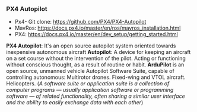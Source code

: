 ### PX4 Autopilot

- Px4- Git clone: https://github.com/PX4/PX4-Autopilot
- MavRos: https://docs.px4.io/master/en/ros/mavros_installation.html
- PX4: https://docs.px4.io/master/en/dev_setup/getting_started.html

**PX4 Autopilot**: It's an open source autopilot system oriented towards inexpensive autonomous aircraft
**Autopilot**: A device for keeping an aircraft on a set course without the intervention of the pilot. Acting or functioning without conscious thought,
as a result of routine or habit.
**ArduPilot** is an open source, unmanned vehicle Autopilot Software Suite, capable of controlling autonomous: Multirotor drones. Fixed-wing and VTOL aircraft. 
Helicopters.
(_A software suite or application suite is a collection of computer programs — usually application software or programming software — of related functionality, 
often sharing a similar user interface and the ability to easily exchange data with each other_)
